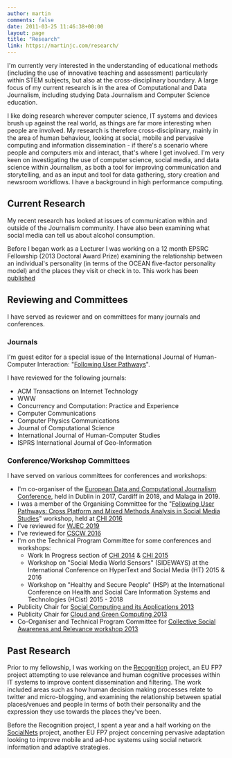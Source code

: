 ```yaml
---
author: martin
comments: false
date: 2011-03-25 11:46:38+00:00
layout: page
title: "Research"
link: https://martinjc.com/research/
---
```


I'm currently very interested in the understanding of educational methods (including the use of innovative teaching and assessment) particularly within STEM subjects, but also at the cross-disciplinary boundary. A large focus of my current research is in the area of Computational and Data Journalism, including studying Data Journalism and Computer Science education.

I like doing research wherever computer science, IT systems and devices brush up against the real world, as things are far more interesting when people are involved. My research is therefore cross-disciplinary, mainly in the area of human behaviour, looking at social, mobile and pervasive computing and information dissemination - if there's a scenario where people and computers mix and interact, that's where I get involved. I'm very keen on investigating the use of computer science, social media, and data science within Journalism, as both a tool for improving communication and storytelling, and as an input and tool for data gathering, story creation and newsroom workflows. I have a background in high performance computing.


## Current Research

My recent research has looked at issues of communication within and outside of the Journalism community. I have also been examining what social media can tell us about alcohol consumption.

Before I began work as a Lecturer I was working on a 12 month EPSRC Fellowship (2013 Doctoral Award Prize) examining the relationship between an individual's personality (in terms of the OCEAN five-factor personality model) and the places they visit or check in to. This work has been [published](/publications/)

## Reviewing and Committees

I have served as reviewer and on committees for many journals and conferences.

### Journals

I'm guest editor for a special issue of the International Journal of Human-Computer Interaction: "[Following User Pathways](http://explore.tandfonline.com/cfp/est/hihc-cfb-8.2016)".

I have reviewed for the following journals:

  * ACM Transactions on Internet Technology
  * WWW
  * Concurrency and Computation: Practice and Experience
  * Computer Communications
  * Computer Physics Communications
  * Journal of Computational Science
  * International Journal of Human-Computer Studies
  * ISPRS International Journal of Geo-Information

### Conference/Workshop Committees

I have served on various committees for conferences and workshops:


  * I'm co-organiser of the [European Data and Computational Journalism Conference](http://datajconf.com/), held in Dublin in 2017, Cardiff in 2018, and Malaga in 2019.
  * I was a member of the Organising Committee for the "[Following User Pathways: Cross Platform and Mixed Methods Analysis in Social Media Studies](http://www.ksri.kit.edu/1516.php)" workshop, held at [CHI 2016](http://chi2016.acm.org/wp/)
  * I've reviewed for [WJEC 2019](https://www.wjec.paris/)
  * I've reviewed for [CSCW 2016](http://cscw.acm.org/2016/index.php)
  * I'm on the Technical Program Committee for some conferences and workshops:
    * Work In Progress section of [CHI 2014](http://chi2014.acm.org/) & [CHI 2015](http://chi2015.acm.org/)
    * Workshop on "Social Media World Sensors" (SIDEWAYS) at the International Conference on HyperText and Social Media (HT) 2015 & 2016
    * Workshop on "Healthy and Secure People" (HSP) at the International Conference on Health and Social Care Information Systems and Technologies (HCist) 2015 - 2018
  * Publicity Chair for [Social Computing and its Applications 2013](http://socialcloud.aifb.uni-karlsruhe.de/confs/SCA2013/)
  * Publicity Chair for [Cloud and Green Computing 2013](http://socialcloud.aifb.uni-karlsruhe.de/confs/CGC2013/)
  * Co-Organiser and Technical Program Committee for [Collective Social Awareness and Relevance workshop 2013](http://www.cs.cf.ac.uk/csar)

## Past Research

Prior to my fellowship, I was working on the [Recognition](http://www.recognition-project.eu/) project, an EU FP7 project attempting to use relevance and human cognitive processes within IT systems to improve content dissemination and filtering. The work included areas such as how human decision making processes relate to twitter and micro-blogging, and examining the relationship between spatial places/venues and people in terms of both their personality and the expression they use towards the places they've been.

Before the Recognition project, I spent a year and a half working on the [SocialNets](http://www.social-nets.eu/) project, another EU FP7 project concerning pervasive adaptation looking to improve mobile and ad-hoc systems using social network information and adaptive strategies.
